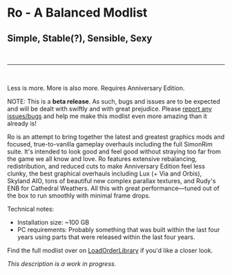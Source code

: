 # Ro - A Balanced Modlist

## Simple, Stable(?), Sensible, Sexy

<br>

---

<br>

Less is more. More is also more. Requires Anniversary Edition.

NOTE: This is a **beta release**. As such, bugs and issues are to be expected and will be dealt with swiftly and with great prejudice. Please [report any issues/bugs](https://github.com/ThirdEyeSqueegee/Ro/issues) and help me make this modlist even more amazing than it already is!

Ro is an attempt to bring together the latest and greatest graphics mods and focused, true-to-vanilla gameplay overhauls including the full SimonRim suite. It's intended to look good and feel good without straying too far from the game we all know and love. Ro features extensive rebalancing, redistribution, and reduced cuts to make Anniversary Edition feel less clunky, the best graphical overhauls including Lux (+ Via and Orbis), Skyland AIO, tons of beautiful new complex parallax textures, and Rudy's ENB for Cathedral Weathers. All this with great performance—tuned out of the box to run smoothly with minimal frame drops.

Technical notes:

- Installation size: ~100 GB
- PC requirements: Probably something that was built within the last four years using parts that were released within the last four years.

Find the full modlist over on [LoadOrderLibrary](https://loadorderlibrary.com/lists/ro-a-balanced-modlist-beta) if you'd like a closer look.

_This description is a work in progress._
